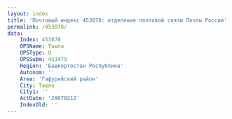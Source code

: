 ```yaml
---
layout: index
title: 'Почтовый индекс 453078: отделение почтовой связи Почты России'
permalink: /453078/
data:
    Index: 453078
    OPSName: Ташла
    OPSType: О
    OPSSubm: 453479
    Region: 'Башкортостан Республика'
    Autonom: ''
    Area: 'Гафурийский район'
    City: Ташла
    City1: ''
    ActDate: '20070212'
    IndexOld: ''
---
```


